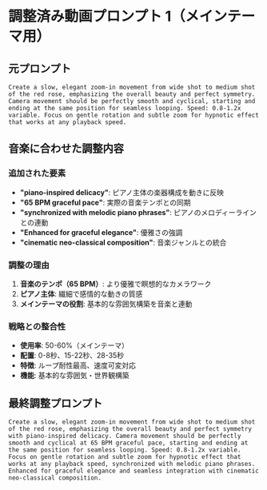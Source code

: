 # 調整済み動画プロンプト 1（メインテーマ用）

## 元プロンプト
```
Create a slow, elegant zoom-in movement from wide shot to medium shot of the red rose, emphasizing the overall beauty and perfect symmetry. Camera movement should be perfectly smooth and cyclical, starting and ending at the same position for seamless looping. Speed: 0.8-1.2x variable. Focus on gentle rotation and subtle zoom for hypnotic effect that works at any playback speed.
```

## 音楽に合わせた調整内容

### 追加された要素
- **"piano-inspired delicacy"**: ピアノ主体の楽器構成を動きに反映
- **"65 BPM graceful pace"**: 実際の音楽テンポとの同期
- **"synchronized with melodic piano phrases"**: ピアノのメロディーラインとの連動
- **"Enhanced for graceful elegance"**: 優雅さの強調
- **"cinematic neo-classical composition"**: 音楽ジャンルとの統合

### 調整の理由
1. **音楽のテンポ（65 BPM）**: より優雅で瞑想的なカメラワーク
2. **ピアノ主体**: 繊細で感情的な動きの質感
3. **メインテーマの役割**: 基本的な雰囲気構築を音楽と連動

### 戦略との整合性
- **使用率**: 50-60%（メインテーマ）
- **配置**: 0-8秒、15-22秒、28-35秒
- **特徴**: ループ耐性最高、速度可変対応
- **機能**: 基本的な雰囲気・世界観構築

## 最終調整プロンプト
```
Create a slow, elegant zoom-in movement from wide shot to medium shot of the red rose, emphasizing the overall beauty and perfect symmetry with piano-inspired delicacy. Camera movement should be perfectly smooth and cyclical at 65 BPM graceful pace, starting and ending at the same position for seamless looping. Speed: 0.8-1.2x variable. Focus on gentle rotation and subtle zoom for hypnotic effect that works at any playback speed, synchronized with melodic piano phrases. Enhanced for graceful elegance and seamless integration with cinematic neo-classical composition.
```